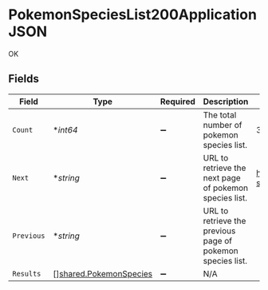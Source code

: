# PokemonSpeciesList200ApplicationJSON

OK


## Fields

| Field                                                            | Type                                                             | Required                                                         | Description                                                      | Example                                                          |
| ---------------------------------------------------------------- | ---------------------------------------------------------------- | ---------------------------------------------------------------- | ---------------------------------------------------------------- | ---------------------------------------------------------------- |
| `Count`                                                          | **int64*                                                         | :heavy_minus_sign:                                               | The total number of pokemon species list.                        | 3                                                                |
| `Next`                                                           | **string*                                                        | :heavy_minus_sign:                                               | URL to retrieve the next page of pokemon species list.           | https://pokeapi.co/api/v2/pokemon-species/?offset=20&limit=20    |
| `Previous`                                                       | **string*                                                        | :heavy_minus_sign:                                               | URL to retrieve the previous page of pokemon species list.       |                                                                  |
| `Results`                                                        | [][shared.PokemonSpecies](../../models/shared/pokemonspecies.md) | :heavy_minus_sign:                                               | N/A                                                              |                                                                  |